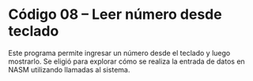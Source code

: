 # Código 08 – Leer número desde teclado

Este programa permite ingresar un número desde el teclado y luego mostrarlo. Se eligió para explorar cómo se realiza la entrada de datos en NASM utilizando llamadas al sistema.
